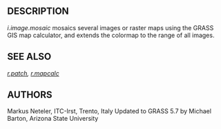 ## DESCRIPTION

*i.image.mosaic* mosaics several images or raster maps using the GRASS
GIS map calculator, and extends the colormap to the range of all images.

## SEE ALSO

*[r.patch](r.patch.md), [r.mapcalc](r.mapcalc.md)*

## AUTHORS

Markus Neteler, ITC-Irst, Trento, Italy Updated to GRASS 5.7 by Michael
Barton, Arizona State University
